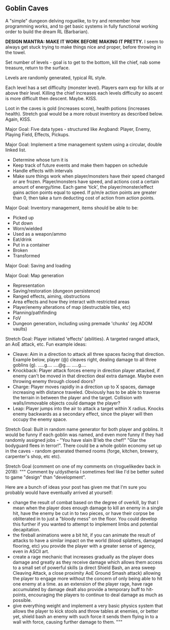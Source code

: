 ## Goblin Caves 
A "simple" dungeon delving roguelike, to try and
remember how programming works, and to get basic systems in fully
functional working order to build the dream RL (Barbarian).

**DESIGN MANTRA: MAKE IT WORK BEFORE MAKING IT PRETTY.** I seem to
always get stuck trying to make things nice and proper, before throwing
in the towel.

Set number of levels - goal is to get to the bottom, kill the chief, nab
some treasure, return to the surface.

Levels are randomly generated, typical RL style.

Each level has a set difficulty (monster level). Players earn exp for
kills at or above their level. Killing the chief increases each levels
difficulty so ascent is more difficult then descent. Maybe. KISS.

Loot in the caves is gold (increases score), health potions (increases
health). Stretch goal would be a more robust inventory as described
below. Again, KISS.

Major Goal: Five data types - structured like Angband: Player, Enemy, Playing Field,
Effects, Pickups.

Major Goal: Implement a time management system using a circular, double linked
list.
- Determine whose turn it is
- Keep track of future events and make them happen on schedule
- Handle effects with intervals
- Make sure things work when player/monsters have their speed changed or
  are frozen.
Player/monsters have speed, and actions cost a certain amount of
energy/time. Each game 'tick', the player/monster/effect gains action
points equal to speed. If p/m/e action points are greater than 0, then
take a turn deducting cost of action from action points. 

Major Goal: Inventory management, items should be able to be:
- Picked up
- Put down
- Worn/wielded
- Used as a weapon/ammo
- Eat/drink
- Put in a container
- Broken
- Transformed

Major Goal: Saving and loading

Major Goal: Map generation
- Representation
- Saving/restoration (dungeon persistence)
- Ranged effects, aiming, obstructions
- Area effects and how they interact with restricted areas
- Player/enemy alterations of map (destructable tiles, etc)
- Planning/pathfinding
- FoV
- Dungeon generation, including using premade 'chunks' (eg ADOM vaults)

Stretch Goal: Player initiated 'effects' (abilities). A targeted ranged attack, an AoE
attack, etc. Fun example ideas:
- Cleave: Aim in a direction to attack all three spaces facing that
  direction. Example below, player (@) cleaves right, dealing damage to
all three goblins (g).
  .....g....
  ....@g....
  .....g....
- Knockback: Player attack forces enemy in direction player attacked, if
  enemy can't be moved in that direction deal extra damage. Maybe even
throwing enemy through closed doors?
- Charge: Player moves rapidly in a direction up to X spaces, damage
  increasing with distance traveled. Obviously has to be able to
traverse the terrain in between the player and the target. Collision
with walls/immovable objects could damage the player?
- Leap: Player jumps into the air to attack a target within X radius.
  Knocks enemy backwards as a secondary effect, since the player will
then occupy the enemy space.

Stretch Goal: Built in random name generator for both player and
goblins. It would be funny if each goblin was named, and even more funny
if they had randomly assigned jobs - "You have slain B'leb the chef!"
"Glar the bodyguard flees in terror!". There could be a whole goblin
economy set up in the caves - random generated themed rooms (forge,
kitchen, brewery, carpenter's shop, etc etc). 

Stretch Goal (comment on one of my comments on r/roguelikedev back in 2018):
"""
Comment by u/dystheria
I sometimes feel like I'd be better suited to game "design" than "development".

Here are a bunch of ideas your post has given me that I'm sure you probably
would have eventually arrived at yourself:

- change the result of combat based on the degree of overkill, by that I mean
  when the player does enough damage to kill an enemy in a single hit, have the
enemy be cut in to two pieces, or have their corpse be obliterated in to just a
"bloody mess" on the floor. You could develop this further if you wanted to
attempt to implement limbs and potential decapitation. 
- the fireball animations were a bit hit, if you can animate the result of
  attacks to have a similar impact on the world (blood splatters, damaged
flooring, etc) you provide the player with a greater sense of agency, even in
ASCII art. 
- create a rage mechanic that increases gradually as the player does damage and
  greatly as they receive damage which allows them access to a small set of
powerful skills (a direct Shield Bash, an area sweep Cleaving Attack, a close
proximity AoE Ground Smash attack) allowing the player to engage more without
the concern of only being able to hit one enemy at a time.  as an extension of
the player rage, have rage accumulated by damage dealt also provide a temporary
buff to hit-points, encouraging the players to continue to deal damage as much
as possible.
- give everything weight and implement a very basic physics system that allows
  the player to kick stools and throw tables at enemies, or better yet, shield
bash an enemy with such force it sends them flying in to a wall with force,
causing further damage to them. 
"""
